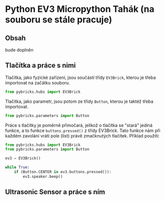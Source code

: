 # Python EV3 Micropython Tahák (na souboru se stále pracuje)

## Obsah

bude doplněn

## Tlačítka a práce s nimi

Tlačítka, jako fyzické zařízení, jsou součástí třídy ```EV3Brick```, kterou je třeba
importovat na začátku souboru.

```python
from pybricks.hubs import EV3Brick
```

Tlačítka, jako parametr, jsou potom ze třídy ```Button```, kterou je taktéž třeba importovat.

```python
from pybricks.parameters import Button
```

Práce s tlačítky je poměrně přímočará, jelikož o tlačítka se "stará" jediná funkce,
a to funkce ```buttons.pressed()``` z třídy EV3Brick. Tato funkce nám při každém zavolání
vrátí pole (list) právě zmačknutých tlačítek. Příklad použití:

```python
from pybricks.hubs import EV3Brick
from pybricks.parameters import Button

ev3 = EV3Brick()

while True:
	if (Button.CENTER in ev3.buttons.pressed()):
		ev3.speaker.beep()
``` 

## Ultrasonic Sensor a práce s ním
